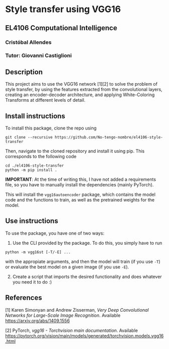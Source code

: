 # Style transfer using VGG16
## EL4106 Computational Intelligence
### Cristóbal Allendes
### Tutor: Giovanni Castiglioni


## Description
This project aims to use the VGG16 network [1][2] to solve the problem of style transfer, by using the features extracted from the convolutional layers, creating an encoder-decoder architecture, and applying White-Coloring Transforms at different levels of detail.


## Install instructions
To install this package, clone the repo using
```
git clone --recursive https://github.com/No-tengo-nombre/el4106-style-transfer
```

Then, navigate to the cloned repository and install it using pip. This corresponds to the following code
```
cd ./el4106-style-transfer
python -m pip install .
```

**IMPORTANT**: At the time of writing this, I have not added a requirements file, so you have to manually install the dependencies (mainly PyTorch).

This will install the `vgg16autoencoder` package, which contains the model code and the functions to train, as well as the pretrained weights for the model.


## Use instructions
To use the package, you have one of two ways:

1. Use the CLI provided by the package. To do this, you simply have to run
```
python -m vgg16st [-T/-E] ...
```
with the appropiate arguments, and then the model will train (if you use `-T`) or evaluate the best model on a given image (if you use `-E`).

2. Create a script that imports the desired functionality and does whatever you need it to do :)


## References
[1] Karen Simonyan and Andrew Zisserman, *Very Deep Convolutional Networks for Large-Scale Image Recognition*. Available https://arxiv.org/abs/1409.1556

[2] PyTorch, *vgg16 - Torchvision main documentation*. Available https://pytorch.org/vision/main/models/generated/torchvision.models.vgg16.html
